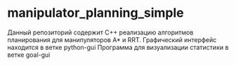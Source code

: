 # manipulator_planning_simple
Данный репозиторий содержит С++ реализацию алгоритмов планирования для манипуляторов A* и RRT. 
Графический интерфейс находится в ветке python-gui
Программа для визуализации статистики в ветке goal-gui
